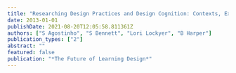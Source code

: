 ```yaml
---
title: "Researching Design Practices and Design Cognition: Contexts, Experiences and Pedagogical Knowledge-in-Pieces"
date: 2013-01-01
publishDate: 2021-08-20T12:05:58.811361Z
authors: ["S Agostinho", "S Bennett", "Lori Lockyer", "B Harper"]
publication_types: ["2"]
abstract: ""
featured: false
publication: "*The Future of Learning Design*"
---
```



